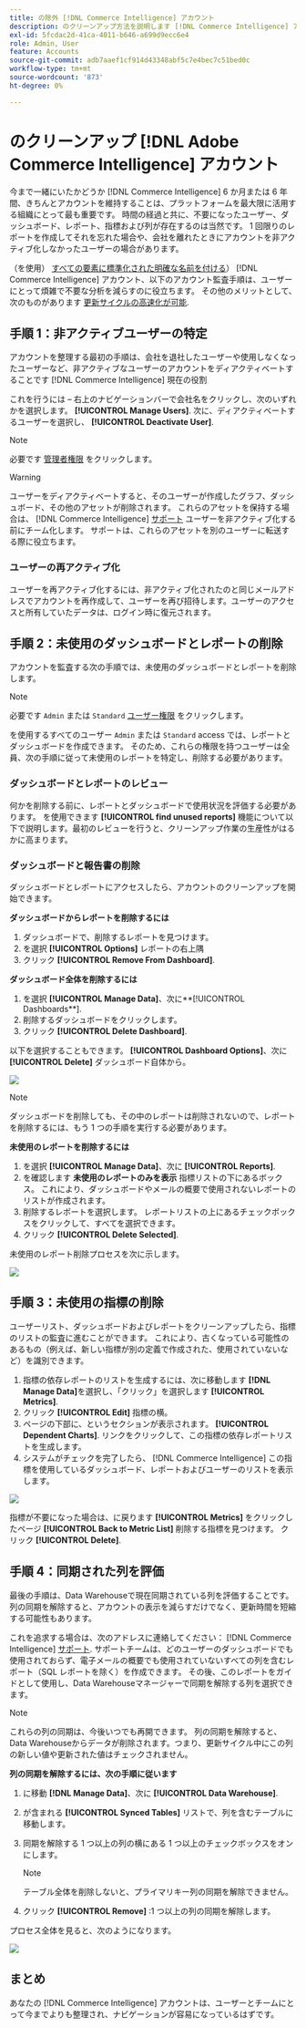 ```yaml
---
title: の除外 [!DNL Commerce Intelligence] アカウント
description: のクリーンアップ方法を説明します [!DNL Commerce Intelligence] アカウント。
exl-id: 5fcdac2d-41ca-4011-b646-a699d9ecc6e4
role: Admin, User
feature: Accounts
source-git-commit: adb7aaef1cf914d43348abf5c7e4bec7c51bed0c
workflow-type: tm+mt
source-wordcount: '873'
ht-degree: 0%

---
```


# のクリーンアップ [!DNL Adobe Commerce Intelligence] アカウント

今まで一緒にいたかどうか [!DNL Commerce Intelligence] 6 か月または 6 年間、きちんとアカウントを維持することは、プラットフォームを最大限に活用する組織にとって最も重要です。 時間の経過と共に、不要になったユーザー、ダッシュボード、レポート、指標および列が存在するのは当然です。 1 回限りのレポートを作成してそれを忘れた場合や、会社を離れたときにアカウントを非アクティブ化しなかったユーザーの場合があります。

（を使用） [すべての要素に標準化された明確な名前を付ける](../best-practices/naming-elements.md)） [!DNL Commerce Intelligence] アカウント、以下のアカウント監査手順は、ユーザーにとって煩雑で不要な分析を減らすのに役立ちます。 その他のメリットとして、次のものがあります [更新サイクルの高速化が可能](../best-practices/reduce-update-cycle-time.md).

## 手順 1：非アクティブユーザーの特定

アカウントを整理する最初の手順は、会社を退社したユーザーや使用しなくなったユーザーなど、非アクティブなユーザーのアカウントをディアクティベートすることです [!DNL Commerce Intelligence] 現在の役割

これを行うには – 右上のナビゲーションバーで会社名をクリックし、次のいずれかを選択します。 **[!UICONTROL Manage Users]**. 次に、ディアクティベートするユーザーを選択し、 **[!UICONTROL Deactivate User]**.

>[!NOTE]
>
>必要です [管理者権限](../administrator/user-management/user-management.md) をクリックします。

>[!WARNING]
>
>ユーザーをディアクティベートすると、そのユーザーが作成したグラフ、ダッシュボード、その他のアセットが削除されます。 これらのアセットを保持する場合は、 [!DNL Commerce Intelligence] [サポート](../guide-overview.md#Submitting-a-Support-Ticket) ユーザーを非アクティブ化する前にチーム化します。 サポートは、これらのアセットを別のユーザーに転送する際に役立ちます。

### ユーザーの再アクティブ化

ユーザーを再アクティブ化するには、非アクティブ化されたのと同じメールアドレスでアカウントを再作成して、ユーザーを再び招待します。ユーザーのアクセスと所有していたデータは、ログイン時に復元されます。

## 手順 2：未使用のダッシュボードとレポートの削除

アカウントを監査する次の手順では、未使用のダッシュボードとレポートを削除します。

>[!NOTE]
>
>必要です `Admin` または `Standard` [ユーザー権限](../administrator/user-management/user-management.md) をクリックします。

を使用するすべてのユーザー `Admin` または `Standard` access では、レポートとダッシュボードを作成できます。 そのため、これらの権限を持つユーザーは全員、次の手順に従って未使用のレポートを特定し、削除する必要があります。

### ダッシュボードとレポートのレビュー

何かを削除する前に、レポートとダッシュボードで使用状況を評価する必要があります。 を使用できます **[!UICONTROL find unused reports]** 機能について以下で説明します。最初のレビューを行うと、クリーンアップ作業の生産性がはるかに高まります。

### ダッシュボードと報告書の削除

ダッシュボードとレポートにアクセスしたら、アカウントのクリーンアップを開始できます。

**ダッシュボードからレポートを削除するには**

1. ダッシュボードで、削除するレポートを見つけます。
1. を選択 **[!UICONTROL Options]** レポートの右上隅
1. クリック **[!UICONTROL Remove From Dashboard]**.

**ダッシュボード全体を削除するには**

1. を選択 **[!UICONTROL Manage Data]**、次に**[!UICONTROL Dashboards**].
1. 削除するダッシュボードをクリックします。
1. クリック **[!UICONTROL Delete Dashboard]**.

以下を選択することもできます。 **[!UICONTROL Dashboard Options]**、次に **[!UICONTROL Delete]** ダッシュボード自体から。

![](../../mbi/assets/Delete_from_dashboard.png)

>[!NOTE]
>
>ダッシュボードを削除しても、その中のレポートは削除されないので、レポートを削除するには、もう 1 つの手順を実行する必要があります。

**未使用のレポートを削除するには**

1. を選択 **[!UICONTROL Manage Data]**、次に **[!UICONTROL Reports]**.
1. を確認します **未使用のレポートのみを表示** 指標リストの下にあるボックス。 これにより、ダッシュボードやメールの概要で使用されないレポートのリストが作成されます。
1. 削除するレポートを選択します。 レポートリストの上にあるチェックボックスをクリックして、すべてを選択できます。
1. クリック **[!UICONTROL Delete Selected]**.

未使用のレポート削除プロセスを次に示します。

![](../../mbi/assets/unused_reports.png)

## 手順 3：未使用の指標の削除

ユーザーリスト、ダッシュボードおよびレポートをクリーンアップしたら、指標のリストの監査に進むことができます。 これにより、古くなっている可能性のあるもの（例えば、新しい指標が別の定義で作成された、使用されていないなど）を識別できます。

1. 指標の依存レポートのリストを生成するには、次に移動します **[!DNL Manage Data]**&#x200B;を選択し、「クリック」を選択します **[!UICONTROL Metrics]**.
1. クリック **[!UICONTROL Edit]** 指標の横。
1. ページの下部に、というセクションが表示されます。 **[!UICONTROL Dependent Charts]**. リンクをクリックして、この指標の依存レポートリストを生成します。
1. システムがチェックを完了したら、 [!DNL Commerce Intelligence] この指標を使用しているダッシュボード、レポートおよびユーザーのリストを表示します。

![](../../mbi/assets/report_dependecies.png)

指標が不要になった場合は、に戻ります **[!UICONTROL Metrics]** をクリックしたページ **[!UICONTROL Back to Metric List]** 削除する指標を見つけます。 クリック **[!UICONTROL Delete]**.

## 手順 4：同期された列を評価

最後の手順は、Data Warehouseで現在同期されている列を評価することです。 列の同期を解除すると、アカウントの表示を減らすだけでなく、更新時間を短縮する可能性もあります。

これを追求する場合は、次のアドレスに連絡してください： [!DNL Commerce Intelligence] [サポート](../guide-overview.md#Submitting-a-Support-Ticket). サポートチームは、どのユーザーのダッシュボードでも使用されておらず、電子メールの概要でも使用されていないすべての列を含むレポート（SQL レポートを除く）を作成できます。 その後、このレポートをガイドとして使用し、Data Warehouseマネージャーで同期を解除する列を選択できます。

>[!NOTE]
>
>これらの列の同期は、今後いつでも再開できます。 列の同期を解除すると、Data Warehouseからデータが削除されます。つまり、更新サイクル中にこの列の新しい値や更新された値はチェックされません。

**列の同期を解除するには、次の手順に従います**

1. に移動 **[!DNL Manage Data]**、次に **[!UICONTROL Data Warehouse]**.
1. が含まれる **[!UICONTROL Synced Tables]** リストで、列を含むテーブルに移動します。
1. 同期を解除する 1 つ以上の列の横にある 1 つ以上のチェックボックスをオンにします。
   >[!NOTE]
   >
   >テーブル全体を削除しないと、プライマリキー列の同期を解除できません。

1. クリック **[!UICONTROL Remove]** :1 つ以上の列の同期を解除します。

プロセス全体を見ると、次のようになります。

![](../../mbi/assets/drop_column.png)

## まとめ

あなたの [!DNL Commerce Intelligence] アカウントは、ユーザーとチームにとって今までよりも整理され、ナビゲーションが容易になっているはずです。
